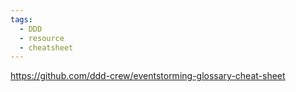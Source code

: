 ```yaml
---
tags:
  - DDD
  - resource
  - cheatsheet
---
```

https://github.com/ddd-crew/eventstorming-glossary-cheat-sheet